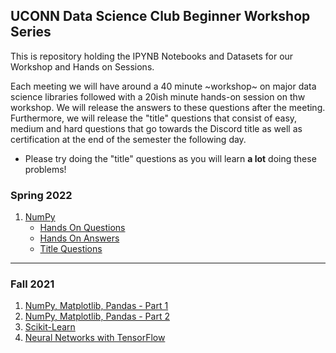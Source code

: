 ## UCONN Data Science Club Beginner Workshop Series

This is repository holding the IPYNB Notebooks and Datasets for our Workshop and Hands on Sessions.

Each meeting we will have around a 40 minute ~workshop~ on major data science libraries followed with a 20ish minute hands-on session on thw workshop. We will release the answers to these questions after the meeting. Furthermore, we will release the "title" questions that consist of easy, medium and hard questions that go towards the Discord title as well as certification at the end of the semester the following day.
- Please try doing the "title" questions as you will learn **a lot** doing these problems!

### Spring 2022

1. [NumPy](/Spring_2022/numpy/numpy.ipynb)
    - [Hands On Questions](/Spring_2022/numpy/hands-on_questions.ipynb)
    - [Hands On Answers](/Spring_2022/numpy/hands-on_answers.ipynb)
    - [Title Questions](/Spring_2022/numpy/title_questions.ipynb)

---
### Fall 2021

1. [NumPy, Matplotlib, Pandas - Part 1](/Fall_2021/numpy-pandas-matplotlib-part-1/NumPy-Pandas-Matplotlib-Part-1.ipynb)
2. [NumPy, Matplotlib, Pandas - Part 2](/Fall_2021/numpy-pandas-matplotlib-part-2/NumPy_Matplotlib_Pandas-Part-2.ipynb)
3. [Scikit-Learn](/Fall_2021/scikit-learn/DSWorkshop3.ipynb)
4. [Neural Networks with TensorFlow](/Fall_2021/tensorflow/TensorFlow_DSC_Workshop_4.ipynb)
